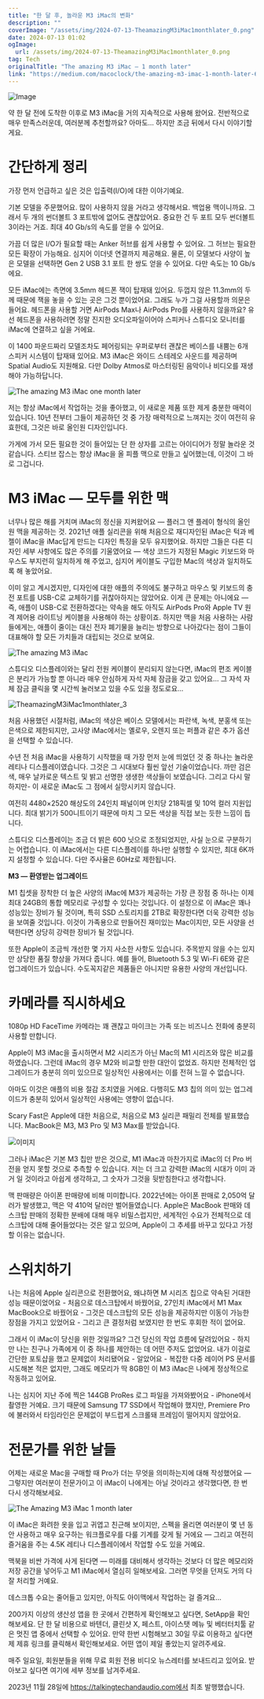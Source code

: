 ```yaml
---
title: "한 달 후, 놀라운 M3 iMac의 변화"
description: ""
coverImage: "/assets/img/2024-07-13-TheamazingM3iMac1monthlater_0.png"
date: 2024-07-13 01:02
ogImage: 
  url: /assets/img/2024-07-13-TheamazingM3iMac1monthlater_0.png
tag: Tech
originalTitle: "The amazing M3 iMac — 1 month later"
link: "https://medium.com/macoclock/the-amazing-m3-imac-1-month-later-687ddd01249e"
---
```



![Image](/assets/img/2024-07-13-TheamazingM3iMac1monthlater_0.png)

약 한 달 전에 도착한 이후로 M3 iMac을 거의 지속적으로 사용해 왔어요. 전반적으로 매우 만족스러운데, 여러분께 추천할까요? 아마도... 하지만 조금 뒤에서 다시 이야기할게요.

# 간단하게 정리

가장 먼저 언급하고 싶은 것은 입출력(I/O)에 대한 이야기예요.

<div class="content-ad"></div>

기본 모델을 주문했어요. 많이 사용하지 않을 거라고 생각해서요. 백업용 맥이니까요. 그래서 두 개의 썬더볼트 3 포트밖에 없어도 괜찮았어요. 중요한 건 두 포트 모두 썬더볼트 3이라는 거죠. 최대 40 Gb/s의 속도를 얻을 수 있어요.

가끔 더 많은 I/O가 필요할 때는 Anker 허브를 쉽게 사용할 수 있어요. 그 허브는 필요한 모든 확장이 가능해요. 심지어 이더넷 연결까지 제공해요. 물론, 이 모델보다 사양이 높은 모델을 선택하면 Gen 2 USB 3.1 포트 한 쌍도 얻을 수 있어요. 다만 속도는 10 Gb/s에요.

모든 iMac에는 측면에 3.5mm 헤드폰 잭이 탑재돼 있어요. 두껍지 않은 11.3mm의 두께 때문에 잭을 놓을 수 있는 곳은 그것 뿐이었어요. 그래도 누가 그걸 사용할까 의문은 들어요. 헤드폰을 사용할 거면 AirPods Max나 AirPods Pro를 사용하지 않을까요? 유선 헤드폰을 사용하려면 정말 진지한 오디오파일이어야 스피커나 스튜디오 모니터를 iMac에 연결하고 싶을 거에요.

이 1400 파운드짜리 모델조차도 페어링되는 우퍼로부터 괜찮은 베이스를 내뿜는 6개 스피커 시스템이 탑재돼 있어요. M3 iMac은 와이드 스테레오 사운드를 제공하며 Spatial Audio도 지원해요. 다만 Dolby Atmos로 마스터링된 음악이나 비디오를 재생해야 가능하답니다.

<div class="content-ad"></div>

![The amazing M3 iMac one month later](/assets/img/2024-07-13-TheamazingM3iMac1monthlater_1.png)

저는 항상 iMac에서 작업하는 것을 좋아했고, 이 새로운 제품 또한 제게 충분한 매력이 있습니다. 10년 전부터 그들이 제공하던 것 중 가장 매력적으로 느껴지는 것이 여전히 유효한데, 그것은 바로 올인원 디자인입니다.

가게에 가서 모든 필요한 것이 들어있는 단 한 상자를 고르는 아이디어가 정말 놀라운 것 같습니다. 스티브 잡스는 항상 iMac을 올 피플 맥으로 만들고 싶어했는데, 이것이 그 바로 그겁니다.

# M3 iMac — 모두를 위한 맥

<div class="content-ad"></div>

너무나 많은 해를 거치며 iMac의 정신을 지켜왔어요 — 플러그 앤 플레이 형식의 올인원 맥을 제공하는 것. 2021년 애플 실리콘을 위해 처음으로 재디자인된 iMac은 턱과 베젤이 iMac을 iMac답게 만드는 디자인 특징을 모두 유지했어요. 하지만 그들은 다른 디자인 세부 사항에도 많은 주의를 기울였어요 — 색상 코드가 지정된 Magic 키보드와 마우스도 부지런히 일치하게 해 주었고, 심지어 케이블도 구입한 Mac의 색상과 일치하도록 해 놓았어요.

이미 알고 계시겠지만, 디자인에 대한 애플의 주의에도 불구하고 마우스 및 키보드의 충전 포트를 USB-C로 교체하기를 귀찮아하지는 않았어요. 이게 큰 문제는 아니에요 — 즉, 애플이 USB-C로 전환하겠다는 약속을 해도 아직도 AirPods Pro와 Apple TV 원격 제어용 라이트닝 케이블을 사용해야 하는 상황이죠. 하지만 맥을 처음 사용하는 사람들에게는, 애플이 줄이는 대신 전자 폐기물을 늘리는 방향으로 나아갔다는 점이 그들이 대표해야 할 모든 가치들과 대립되는 것으로 보여요.

![The amazing M3 iMac](/assets/img/2024-07-13-TheamazingM3iMac1monthlater_2.png)

스튜디오 디스플레이와는 달리 전원 케이블이 분리되지 않는다면, iMac의 편조 케이블은 분리가 가능할 뿐 아니라 매우 안심하게 자석 자체 잠금을 갖고 있어요… 그 자석 자체 잠금 클릭을 몇 시간씩 눌러보고 있을 수도 있을 정도로요...

<div class="content-ad"></div>

![TheamazingM3iMac1monthlater_3](/assets/img/2024-07-13-TheamazingM3iMac1monthlater_3.png)

처음 사용했던 시절처럼, iMac의 색상은 베이스 모델에서는 파란색, 녹색, 분홍색 또는 은색으로 제한되지만, 고사양 iMac에서는 옐로우, 오렌지 또는 퍼플과 같은 추가 옵션을 선택할 수 있습니다.

수년 전 처음 iMac을 사용하기 시작했을 때 가장 먼저 눈에 띄었던 것 중 하나는 놀라운 레티나 디스플레이였습니다. 그것은 그 시대보다 훨씬 앞선 기술이었습니다. 까만 검은 색, 매우 날카로운 텍스트 및 밝고 선명한 생생한 색상들이 보였습니다. 그리고 다시 말하지만- 이 새로운 iMac도 그 점에서 실망시키지 않습니다.

여전히 4480×2520 해상도의 24인치 패널이며 인치당 218픽셀 및 10억 컬러 지원입니다. 최대 밝기가 500니트이기 때문에 마치 그 모든 색상을 직접 보는 듯한 느낌이 듭니다.

<div class="content-ad"></div>

스튜디오 디스플레이는 조금 더 밝은 600 닛으로 조정되었지만, 사실 눈으로 구분하기는 어렵습니다. 이 iMac에서는 다른 디스플레이를 하나만 실행할 수 있지만, 최대 6K까지 설정할 수 있습니다. 다만 주사율은 60Hz로 제한됩니다.

**M3 — 환영받는 업그레이드**

M1 칩셋을 장착한 더 높은 사양의 iMac에 M3가 제공하는 가장 큰 장점 중 하나는 이제 최대 24GB의 통합 메모리로 구성할 수 있다는 것입니다. 이 설정으로 이 iMac은 꽤나 성능있는 장비가 될 것이며, 특히 SSD 스토리지를 2TB로 확장한다면 더욱 강력한 성능을 보여줄 것입니다. 이것이 가족용으로 만들어진 재미있는 Mac이지만, 모든 사양을 선택한다면 상당히 강력한 장비가 될 것입니다.

또한 Apple이 조금씩 개선한 몇 가지 사소한 사항도 있습니다. 주목받지 않을 수는 있지만 상당한 품질 향상을 가져다 줍니다. 예를 들어, Bluetooth 5.3 및 Wi-Fi 6E와 같은 업그레이드가 있습니다. 수도꼭지같은 제품들은 아니지만 유용한 사양의 개선입니다.

<div class="content-ad"></div>

# 카메라를 직시하세요

1080p HD FaceTime 카메라는 꽤 괜찮고 마이크는 가족 또는 비즈니스 전화에 충분히 사용할 만합니다.

Apple이 M3 iMac을 출시하면서 M2 시리즈가 아닌 Mac의 M1 시리즈와 많은 비교를 하였습니다. 그런데 iMac의 경우 M2와 비교할 만한 대안이 없었죠. 하지만 전체적인 업그레이드가 충분히 의미 있으므로 일상적인 사용에서는 이를 전혀 느낄 수 없습니다.

아마도 이것은 애플의 비용 절감 조치였을 거에요. 다행히도 M3 칩의 의미 있는 업그레이드가 충분히 있어서 일상적인 사용에는 영향이 없습니다.

<div class="content-ad"></div>

Scary Fast은 Apple에 대한 처음으로, 처음으로 M3 실리콘 패밀리 전체를 발표했습니다. MacBook은 M3, M3 Pro 및 M3 Max를 받았습니다.

![이미지](/assets/img/2024-07-13-TheamazingM3iMac1monthlater_4.png)

그러나 iMac은 기본 M3 칩만 받은 것으로, M1 iMac과 마찬가지로 iMac의 더 Pro 버전을 얻지 못할 것으로 추측할 수 있습니다. 저는 더 크고 강력한 iMac의 시대가 이미 과거 일 것이라고 아쉽게 생각하고, 그 숫자가 그것을 뒷받침한다고 생각합니다.

맥 판매량은 아이폰 판매량에 비해 미미합니다. 2022년에는 아이폰 판매로 2,050억 달러가 발생했고, 맥은 약 410억 달러만 벌어들였습니다. Apple은 MacBook 판매와 데스크탑 판매의 정확한 분배에 대해 매우 비밀스럽지만, 세계적인 수요가 전체적으로 데스크탑에 대해 줄어들었다는 것은 알고 있으며, Apple이 그 추세를 바꾸고 있다고 가정할 이유는 없습니다.

<div class="content-ad"></div>

# 스위치하기

나는 처음에 Apple 실리콘으로 전환했어요, 왜냐하면 M 시리즈 칩으로 약속된 거대한 성능 때문이었어요 - 처음으로 데스크탑에서 바꿨어요, 27인치 iMac에서 M1 Max MacBook으로 바꿨어요 - 그것은 데스크탑의 모든 성능을 제공하지만 이동이 가능한 장점을 가지고 있었어요 - 그리고 큰 결정처럼 보였지만 한 번도 후회한 적이 없어요.

그래서 이 iMac이 당신을 위한 것일까요? 그건 당신의 작업 흐름에 달려있어요 - 하지만 나는 친구나 가족에게 이 중 하나를 제안하는 데 어떤 주저도 없었어요. 내가 이걸로 간단한 포토샵을 했고 문제없이 처리됐어요 - 알았어요 - 복잡한 다중 레이어 PS 문서를 시도해본 적은 없지만, 그래도 메모리가 딱 8GB인 이 M3 iMac은 나에게 정상적으로 작동하고 있어요.

나는 심지어 지난 주에 찍은 144GB ProRes 로그 파일을 가져와봤어요 - iPhone에서 촬영한 거예요. 크기 때문에 Samsung T7 SSD에서 작업해야 했지만, Premiere Pro에 불러와서 타임라인은 문제없이 부드럽게 스크롤돼 프레임이 떨어지지 않았어요.

<div class="content-ad"></div>

# 전문가를 위한 날들

어제는 새로운 Mac을 구매할 때 Pro가 더는 무엇을 의미하는지에 대해 작성했어요 — 그렇지만 여러분이 전문가이고 이 iMac이 나에게는 아닐 것이라고 생각했다면, 한 번 다시 생각해보세요.

![The Amazing M3 iMac 1 month later](/assets/img/2024-07-13-TheamazingM3iMac1monthlater_5.png)

이 iMac은 화려한 옷을 입고 귀엽고 친근해 보이지만, 스펙을 올리면 여러분이 몇 년 동안 사용하고 매우 요구하는 워크플로우를 다룰 기계를 갖게 될 거에요 — 그리고 여전히 즐거움을 주는 4.5K 레티나 디스플레이에서 작업할 수도 있을 거예요.

<div class="content-ad"></div>

맥북을 비싼 가격에 사게 된다면 — 미래를 대비해서 생각하는 것보다 더 많은 메모리와 저장 공간을 넣어두고 M1 iMac에서 열심히 일해보세요. 그러면 무엇을 던져도 거의 다 잘 처리할 거예요.

데스크톱 수요는 줄어들고 있지만, 아직도 아이맥에서 작업하는 걸 즐겨요...

200가지 이상의 생산성 앱을 한 곳에서 간편하게 확인해보고 싶다면, SetApp을 확인해보세요. 단 한 달 비용으로 바텐더, 클린샷 X, 페스트, 아이스탯 메뉴 및 베터터치툴 같은 멋진 앱 중에서 선택할 수 있어요. 만약 한번 시험해보고 30일 무료 이용하고 싶다면 제 제휴 링크를 클릭해서 확인해보세요. 어떤 앱이 제일 좋았는지 알려주세요.

매주 일요일, 회원분들을 위해 무료 회원 전용 비디오 뉴스레터를 보내드리고 있어요. 받아보고 싶다면 여기에 세부 정보를 남겨주세요.

<div class="content-ad"></div>

2023년 11월 28일에 https://talkingtechandaudio.com에서 최초 발행했습니다.